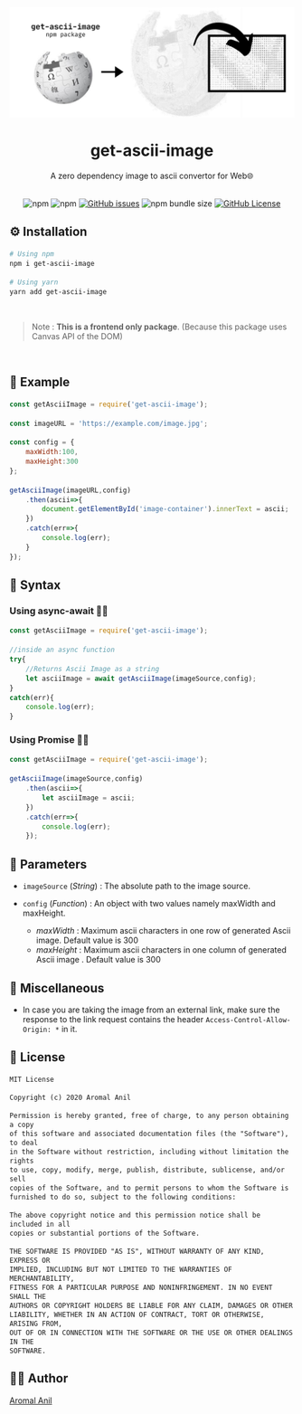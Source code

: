 
<div align="center">
	<img src="https://github.com/aromalanil/get-ascii-image/blob/master/demo/cover_image.jpg?raw=true" alt="Cover Image"></img>
    <h1>get-ascii-image</h1>
    <p>A zero dependency image to ascii convertor for Web🌐</p>
	<br/>
	<div align="center">
	<img alt="npm" src="https://img.shields.io/npm/v/get-ascii-image?style=for-the-badge">
	<img alt="npm" src="https://img.shields.io/npm/dw/get-ascii-image?style=for-the-badge">
	<a href="https://github.com/aromalanil/get-ascii-image/issues"><img alt="GitHub issues" src="https://img.shields.io/github/issues/aromalanil/get-ascii-image?style=for-the-badge"></a>
	<img alt="npm bundle size" src="https://img.shields.io/bundlephobia/minzip/get-ascii-image?style=for-the-badge">
	<a href="https://github.com/aromalanil/get-ascii-image/blob/master/LICENSE"><img alt="GitHub License" src="https://img.shields.io/github/license/aromalanil/get-ascii-image?style=for-the-badge"></a>
	</div>
</div>

## ⚙ Installation

```bash
# Using npm
npm i get-ascii-image

# Using yarn
yarn add get-ascii-image
```

<br/>

>Note : **This is a frontend only package**. (Because this package uses Canvas API of the DOM)

<br/>

## 🍰 Example

```js
const getAsciiImage = require('get-ascii-image');

const imageURL = 'https://example.com/image.jpg';

const config = {
	maxWidth:100,
	maxHeight:300
};

getAsciiImage(imageURL,config)
	.then(ascii=>{
		document.getElementById('image-container').innerText = ascii;
	})
	.catch(err=>{
		console.log(err);
	}
});
```

## 🧵 Syntax

### Using  async-await ✋🏻
```js
const getAsciiImage = require('get-ascii-image');

//inside an async function
try{
	//Returns Ascii Image as a string
	let asciiImage = await getAsciiImage(imageSource,config);
}
catch(err){
	console.log(err);
}
```
### Using Promise 🤝🏻
```js
const getAsciiImage = require('get-ascii-image');

getAsciiImage(imageSource,config)
	.then(ascii=>{
		let asciiImage = ascii;
	})
	.catch(err=>{
		console.log(err);
	});

```

## 🍬 Parameters

- ``imageSource`` (*String*) : The absolute path to the image source.
	
- ``config`` (*Function*) : An object with two values namely maxWidth and maxHeight.
	- *maxWidth* : Maximum ascii characters in one row of generated Ascii image. Default value is 300
	- *maxHeight* : Maximum ascii characters in one column of generated Ascii image . Default value is 300

## 🔗 Miscellaneous

- In case you are taking the image from an external link, make sure the response to the link request contains the header ``Access-Control-Allow-Origin: *`` in it.

## 📜 License

```
MIT License

Copyright (c) 2020 Aromal Anil

Permission is hereby granted, free of charge, to any person obtaining a copy
of this software and associated documentation files (the "Software"), to deal
in the Software without restriction, including without limitation the rights
to use, copy, modify, merge, publish, distribute, sublicense, and/or sell
copies of the Software, and to permit persons to whom the Software is
furnished to do so, subject to the following conditions:

The above copyright notice and this permission notice shall be included in all
copies or substantial portions of the Software.

THE SOFTWARE IS PROVIDED "AS IS", WITHOUT WARRANTY OF ANY KIND, EXPRESS OR
IMPLIED, INCLUDING BUT NOT LIMITED TO THE WARRANTIES OF MERCHANTABILITY,
FITNESS FOR A PARTICULAR PURPOSE AND NONINFRINGEMENT. IN NO EVENT SHALL THE
AUTHORS OR COPYRIGHT HOLDERS BE LIABLE FOR ANY CLAIM, DAMAGES OR OTHER
LIABILITY, WHETHER IN AN ACTION OF CONTRACT, TORT OR OTHERWISE, ARISING FROM,
OUT OF OR IN CONNECTION WITH THE SOFTWARE OR THE USE OR OTHER DEALINGS IN THE
SOFTWARE.
```

## ✍🏻 Author
[Aromal Anil](https://aromalanil.me)
